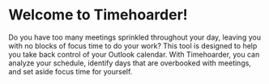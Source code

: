 # Welcome to Timehoarder!

Do you have too many meetings sprinkled throughout your day, leaving you with no blocks of focus time to do your work? This tool is designed to help you take back control of your Outlook calendar. With Timehoarder, you can analyze your schedule, identify days that are overbooked with meetings, and set aside focus time for yourself.
